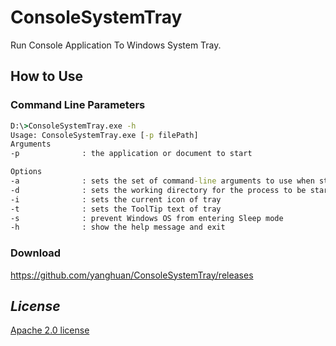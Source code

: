 # ConsoleSystemTray
Run Console Application To Windows System Tray.

## How to Use 
### Command Line Parameters
```cmd
D:\>ConsoleSystemTray.exe -h
Usage: ConsoleSystemTray.exe [-p filePath]
Arguments 
-p              : the application or document to start

Options
-a              : sets the set of command-line arguments to use when starting the application 
-d              : sets the working directory for the process to be started
-i              : sets the current icon of tray
-t              : sets the ToolTip text of tray
-s              : prevent Windows OS from entering Sleep mode   
-h              : show the help message and exit   
```

### Download
https://github.com/yanghuan/ConsoleSystemTray/releases

## *License*
[Apache 2.0 license](https://raw.githubusercontent.com/yanghuan/ConsoleSystemTray/master/LICENSE)

